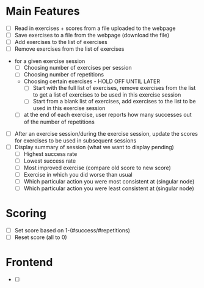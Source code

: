 # Main Features

- [ ] Read in exercises + scores from a file uploaded to the webpage
- [ ] Save exercises to a file from the webpage (download the file)
- [ ] Add exercises to the list of exercises
- [ ] Remove exercises from the list of exercises
- for a given exercise session
    - [ ] Choosing number of exercises per session
    - [ ] Choosing number of repetitions
    - Choosing certain exercises - HOLD OFF UNTIL LATER
        - [ ] Start with the full list of exercises, remove exercises from the list to get a list of exercises to be used in this exercise session
        - [ ] Start from a blank list of exercises, add exercises to the list to be used in this exercise session
    - [ ] at the end of each exercise, user reports how many successes out of the number of repetitions
- [ ] After an exercise session/during the exercise session, update the scores for exercises to be used in subsequent sessions
- [ ] Display summary of session (what we want to display pending)
    - [ ] Highest success rate
    - [ ] Lowest success rate
    - [ ] Most improved exercise (compare old score to new score)
    - [ ] Exercise in which you did worse than usual
    - [ ] Which particular action you were most consistent at (singular node)
    - [ ] Which particular action you were least consistent at (singular node)

# Scoring
- [ ] Set score based on 1-(#success/#repetitions)
- [ ] Reset score (all to 0)

# Frontend
- [ ] 